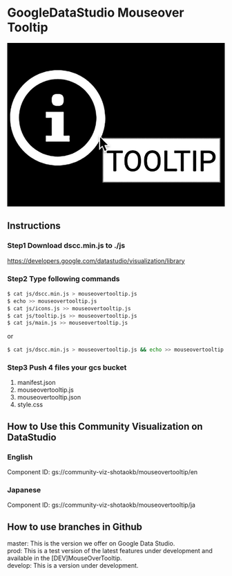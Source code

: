 # GoogleDataStudio Mouseover Tooltip

![Mouseover Tooltip Icon](https://raw.githubusercontent.com/shotaokb/MouseOverTooltip/master/mouseover_tooltip_icon.jpg)

## Instructions

### Step1 Download dscc.min.js to ./js
https://developers.google.com/datastudio/visualization/library

### Step2 Type following commands
```bash
$ cat js/dscc.min.js > mouseovertooltip.js
$ echo >> mouseovertooltip.js
$ cat js/icons.js >> mouseovertooltip.js
$ cat js/tooltip.js >> mouseovertooltip.js
$ cat js/main.js >> mouseovertooltip.js
```
or
```bash
$ cat js/dscc.min.js > mouseovertooltip.js && echo >> mouseovertooltip.js && cat js/icons.js >> mouseovertooltip.js && cat js/tooltip.js >> mouseovertooltip.js && cat js/main.js >> mouseovertooltip.js
```

### Step3 Push 4 files your gcs bucket
1. manifest.json
2. mouseovertooltip.js
3. mouseovertooltip.json
4. style.css

## How to Use this Community Visualization on DataStudio

### English
Component ID: gs://community-viz-shotaokb/mouseovertooltip/en

### Japanese
Component ID: gs://community-viz-shotaokb/mouseovertooltip/ja  


## How to use branches in Github
master: This is the version we offer on Google Data Studio.  
prod: This is a test version of the latest features under development and available in the [DEV]MouseOverTooltip.  
develop: This is a version under development.  
